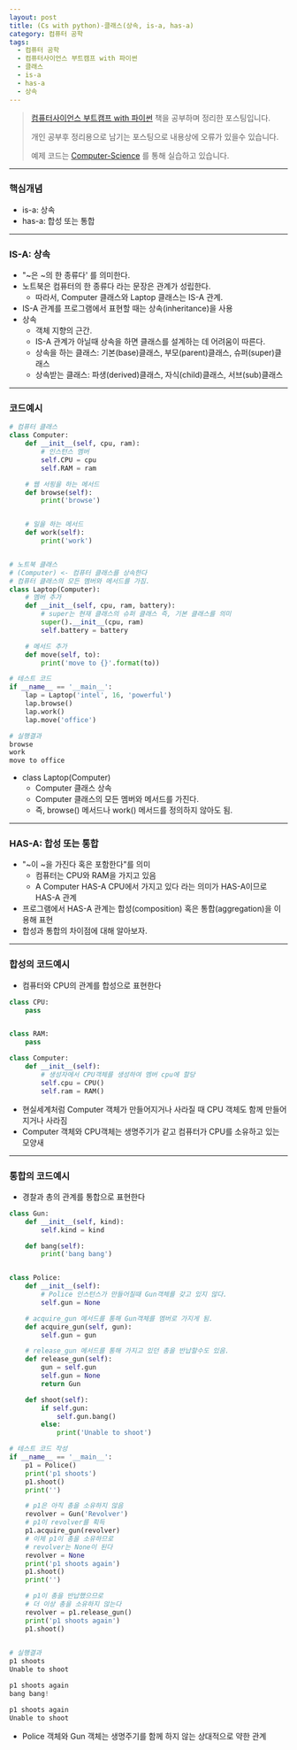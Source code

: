 ```yaml
---
layout: post
title: (Cs with python)-클래스(상속, is-a, has-a)
category: 컴퓨터 공학
tags:
  - 컴퓨터 공학
  - 컴퓨터사이언스 부트캠프 with 파이썬
  - 클래스
  - is-a
  - has-a
  - 상속
---
```




> [컴퓨터사이언스 부트캠프 with 파이썬](http://www.yes24.com/24/goods/58552941) 책을 공부하며 정리한 포스팅입니다.
>
> 개인 공부후 정리용으로 남기는 포스팅으로 내용상에 오류가 있을수 있습니다.
>
> 예제 코드는 [Computer-Science](https://github.com/KwonSoonWoo/Computer-Science) 를 통해 실습하고 있습니다.

---

### 핵심개념

- is-a: 상속
- has-a: 합성 또는 통합



---

### IS-A: 상속

- "~은 ~의 한 종류다' 를 의미한다.
- 노트북은 컴퓨터의 한 종류다 라는 문장은 관계가 성립한다.
  - 따라서, Computer 클래스와 Laptop 클래스는 IS-A 관계.
- IS-A 관계를 프로그램에서 표현할 때는 상속(inheritance)을 사용
- 상속
  - 객체 지향의 근간.
  - IS-A 관계가 아닐때 상속을 하면 클래스를 설계하는 데 어려움이 따른다.
  - 상속을 하는 클래스: 기본(base)클래스, 부모(parent)클래스, 슈퍼(super)클래스
  - 상속받는 클래스: 파생(derived)클래스, 자식(child)클래스, 서브(sub)클래스

---

### 코드예시

```python
# 컴퓨터 클래스
class Computer:
    def __init__(self, cpu, ram):
        # 인스턴스 멤버
        self.CPU = cpu
        self.RAM = ram

    # 웹 서핑을 하는 메서드
    def browse(self):
        print('browse')


    # 일을 하는 메서드
    def work(self):
        print('work')


# 노트북 클래스
# (Computer) <- 컴퓨터 클래스를 상속한다
# 컴퓨터 클래스의 모든 멤버와 메서드를 가짐.
class Laptop(Computer):
    # 멤버 추가
    def __init__(self, cpu, ram, battery):
        # super는 현재 클래스의 슈퍼 클래스 즉, 기본 클래스를 의미
        super().__init__(cpu, ram)
        self.battery = battery

    # 메서드 추가
    def move(self, to):
        print('move to {}'.format(to))

# 테스트 코드
if __name__ == '__main__':
    lap = Laptop('intel', 16, 'powerful')
    lap.browse()
    lap.work()
    lap.move('office')

# 실행결과
browse
work
move to office
```

- class Laptop(Computer)
  - Computer 클래스 상속
  - Computer 클래스의 모든 멤버와 메서드를 가진다.
  - 즉, browse() 메서드나 work() 메서드를 정의하지 않아도 됨.

---

### HAS-A: 합성 또는 통합

- "~이 ~을 가진다 혹은 포함한다"를 의미
  - 컴퓨터는 CPU와 RAM을 가지고 있음
  - A Computer HAS-A CPU에서 가지고 있다 라는 의미가 HAS-A이므로 HAS-A 관계
- 프로그램에서 HAS-A 관계는 합성(composition) 혹은 통합(aggregation)을 이용해 표현
- 합성과 통합의 차이점에 대해 알아보자.

---

### 합성의 코드예시

- 컴퓨터와 CPU의 관계를 합성으로 표현한다

```python
class CPU:
    pass


class RAM:
    pass

class Computer:
    def __init__(self):
        # 생성자에서 CPU객체를 생성하여 멤버 cpu에 할당
        self.cpu = CPU()
        self.ram = RAM()

```

- 현실세계처럼 Computer 객체가 만들어지거나 사라질 때 CPU 객체도 함께 만들어지거나 사라짐
- Computer 객체와 CPU객체는 생명주기가 같고 컴퓨터가 CPU를 소유하고 있는 모양새

---

### 통합의 코드예시

- 경찰과 총의 관계를 통합으로 표현한다

```python
class Gun:
    def __init__(self, kind):
        self.kind = kind

    def bang(self):
        print('bang bang')


class Police:
    def __init__(self):
        # Police 인스턴스가 만들어질때 Gun객체를 갖고 있지 않다.
        self.gun = None

    # acquire_gun 메서드를 통해 Gun객체를 멤버로 가지게 됨.
    def acquire_gun(self, gun):
        self.gun = gun

	# release_gun 메서드를 통해 가지고 있던 총을 반납할수도 있음.
    def release_gun(self):
        gun = self.gun
        self.gun = None
        return Gun

    def shoot(self):
        if self.gun:
            self.gun.bang()
        else:
            print('Unable to shoot')

# 테스트 코드 작성
if __name__ == '__main__':
    p1 = Police()
    print('p1 shoots')
    p1.shoot()
    print('')

    # p1은 아직 총을 소유하지 않음
    revolver = Gun('Revolver')
    # p1이 revolver를 획득
    p1.acquire_gun(revolver)
    # 이제 p1이 총을 소유하므로
    # revolver는 None이 된다
    revolver = None
    print('p1 shoots again')
    p1.shoot()
    print('')

    # p1이 총을 반납했으므로
    # 더 이상 총을 소유하지 않는다
    revolver = p1.release_gun()
    print('p1 shoots again')
    p1.shoot()

    
# 실행결과
p1 shoots
Unable to shoot

p1 shoots again
bang bang!

p1 shoots again
Unable to shoot
```

- Police 객체와 Gun 객체는 생명주기를 함께 하지 않는 상대적으로 약한 관계